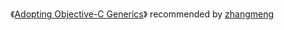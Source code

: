 《[Adopting Objective-C Generics](http://www.miqu.me/blog/2015/06/09/adopting-objectivec-generics/)》  recommended by [zhangmeng](https://github.com/nightfade)
